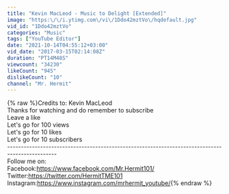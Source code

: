 ```yaml
---
title: "Kevin MacLeod - Music to Delight [Extended]"
image: "https:\/\/i.ytimg.com\/vi\/1Ddo42mztVo\/hqdefault.jpg"
vid_id: "1Ddo42mztVo"
categories: "Music"
tags: ["YouTube Editor"]
date: "2021-10-14T04:55:12+03:00"
vid_date: "2017-03-15T02:14:08Z"
duration: "PT14M48S"
viewcount: "34230"
likeCount: "945"
dislikeCount: "10"
channel: "Mr. Hermit"
---
```

{% raw %}Credits to: Kevin MacLeod<br />Thanks for watching and do remember to subscribe<br />Leave a like<br />Let's go for 100 views<br />Let's go for 10 likes<br />Let's go for 10 subscribers<br />------------------------------------------------------------------------------------------------<br />Follow me on:<br />Facebook:<a rel="nofollow" target="blank" href="https://www.facebook.com/Mr.Hermit101/">https://www.facebook.com/Mr.Hermit101/</a><br />Twitter:<a rel="nofollow" target="blank" href="https://twitter.com/HermitTME101">https://twitter.com/HermitTME101</a><br />Instagram:<a rel="nofollow" target="blank" href="https://www.instagram.com/mrhermit_youtube/">https://www.instagram.com/mrhermit_youtube/</a>{% endraw %}
